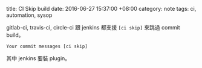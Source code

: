title: CI Skip build
date: 2016-06-27 15:37:00 +08:00
category: note
tags: ci, automation, sysop


gitlab-ci, travis-ci, circle-ci 跟 jenkins 都支援 `[ci skip]` 來跳過 commit build。

```
Your commit messages [ci skip]
```

其中 jenkins 要裝 plugin。

